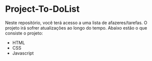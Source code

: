 # Project-To-DoList
 Neste repositório, você terá acesso a uma lista de afazeres/tarefas.
 O projeto irá sofrer atualizações ao longo do tempo. Abaixo estão o que consiste o projeto:

 - HTML
 - CSS
 - Javascript
